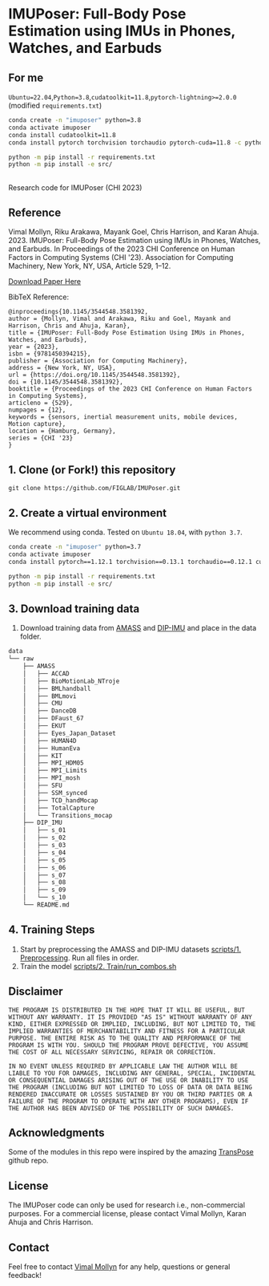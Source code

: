 # IMUPoser: Full-Body Pose Estimation using IMUs in Phones, Watches, and Earbuds

## For me

`Ubuntu=22.04`,`Python=3.8`,`cudatoolkit=11.8`,`pytorch-lightning>=2.0.0`
(modified `requirements.txt`)

```bash
conda create -n "imuposer" python=3.8
conda activate imuposer
conda install cudatoolkit=11.8
conda install pytorch torchvision torchaudio pytorch-cuda=11.8 -c python -c nvidia

python -m pip install -r requirements.txt
python -m pip install -e src/
```

## 


Research code for IMUPoser (CHI 2023)

## Reference
Vimal Mollyn, Riku Arakawa, Mayank Goel, Chris Harrison, and Karan Ahuja. 2023. IMUPoser: Full-Body Pose Estimation using IMUs in Phones, Watches, and Earbuds. In Proceedings of the 2023 CHI Conference on Human Factors in Computing Systems (CHI '23). Association for Computing Machinery, New York, NY, USA, Article 529, 1–12.

[Download Paper Here](https://drive.google.com/uc?export=download&id=1FYB52VN_v3ZIh99BNVLffXzqHRyD23rG)


BibTeX Reference:

```
@inproceedings{10.1145/3544548.3581392,
author = {Mollyn, Vimal and Arakawa, Riku and Goel, Mayank and Harrison, Chris and Ahuja, Karan},
title = {IMUPoser: Full-Body Pose Estimation Using IMUs in Phones, Watches, and Earbuds},
year = {2023},
isbn = {9781450394215},
publisher = {Association for Computing Machinery},
address = {New York, NY, USA},
url = {https://doi.org/10.1145/3544548.3581392},
doi = {10.1145/3544548.3581392},
booktitle = {Proceedings of the 2023 CHI Conference on Human Factors in Computing Systems},
articleno = {529},
numpages = {12},
keywords = {sensors, inertial measurement units, mobile devices, Motion capture},
location = {Hamburg, Germany},
series = {CHI '23}
}
```

## 1. Clone (or Fork!) this repository
```
git clone https://github.com/FIGLAB/IMUPoser.git
```
 
## 2. Create a virtual environment
We recommend using conda. Tested on `Ubuntu 18.04`, with `python 3.7`.

```bash
conda create -n "imuposer" python=3.7
conda activate imuposer
conda install pytorch==1.12.1 torchvision==0.13.1 torchaudio==0.12.1 cudatoolkit=10.2 -c pytorch

python -m pip install -r requirements.txt
python -m pip install -e src/
```

## 3. Download training data
1. Download training data from [AMASS](https://amass.is.tue.mpg.de/index.html) and [DIP-IMU](https://dip.is.tuebingen.mpg.de/) and place in the data folder.

```bash
data
└── raw
    ├── AMASS
    │   ├── ACCAD
    │   ├── BioMotionLab_NTroje
    │   ├── BMLhandball
    │   ├── BMLmovi
    │   ├── CMU
    │   ├── DanceDB
    │   ├── DFaust_67
    │   ├── EKUT
    │   ├── Eyes_Japan_Dataset
    │   ├── HUMAN4D
    │   ├── HumanEva
    │   ├── KIT
    │   ├── MPI_HDM05
    │   ├── MPI_Limits
    │   ├── MPI_mosh
    │   ├── SFU
    │   ├── SSM_synced
    │   ├── TCD_handMocap
    │   ├── TotalCapture
    │   └── Transitions_mocap
    ├── DIP_IMU
    │   ├── s_01
    │   ├── s_02
    │   ├── s_03
    │   ├── s_04
    │   ├── s_05
    │   ├── s_06
    │   ├── s_07
    │   ├── s_08
    │   ├── s_09
    │   └── s_10
    └── README.md
```

## 4. Training Steps
1. Start by preprocessing the AMASS and DIP-IMU datasets [scripts/1. Preprocessing](scripts/1.%20Preprocessing). Run all files in order.
2. Train the model [scripts/2. Train/run\_combos.sh](scripts/2.%20Train/run_combos.sh)

## Disclaimer
```
THE PROGRAM IS DISTRIBUTED IN THE HOPE THAT IT WILL BE USEFUL, BUT WITHOUT ANY WARRANTY. IT IS PROVIDED "AS IS" WITHOUT WARRANTY OF ANY KIND, EITHER EXPRESSED OR IMPLIED, INCLUDING, BUT NOT LIMITED TO, THE IMPLIED WARRANTIES OF MERCHANTABILITY AND FITNESS FOR A PARTICULAR PURPOSE. THE ENTIRE RISK AS TO THE QUALITY AND PERFORMANCE OF THE PROGRAM IS WITH YOU. SHOULD THE PROGRAM PROVE DEFECTIVE, YOU ASSUME THE COST OF ALL NECESSARY SERVICING, REPAIR OR CORRECTION.

IN NO EVENT UNLESS REQUIRED BY APPLICABLE LAW THE AUTHOR WILL BE LIABLE TO YOU FOR DAMAGES, INCLUDING ANY GENERAL, SPECIAL, INCIDENTAL OR CONSEQUENTIAL DAMAGES ARISING OUT OF THE USE OR INABILITY TO USE THE PROGRAM (INCLUDING BUT NOT LIMITED TO LOSS OF DATA OR DATA BEING RENDERED INACCURATE OR LOSSES SUSTAINED BY YOU OR THIRD PARTIES OR A FAILURE OF THE PROGRAM TO OPERATE WITH ANY OTHER PROGRAMS), EVEN IF THE AUTHOR HAS BEEN ADVISED OF THE POSSIBILITY OF SUCH DAMAGES.
```

## Acknowledgments
Some of the modules in this repo were inspired by the amazing [TransPose](https://github.com/Xinyu-Yi/TransPose/) github repo. 

## License
The IMUPoser code can only be used for research i.e., non-commercial purposes. For a commercial license, please contact Vimal Mollyn, Karan Ahuja and Chris Harrison.

## Contact
Feel free to contact [Vimal Mollyn](mailto:ms123vimal@gmail.com) for any help, questions or general feedback!

